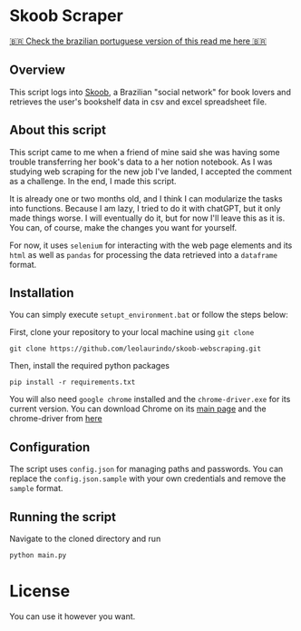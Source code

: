 # Skoob Scraper

[🇧🇷 Check the brazilian portuguese version of this read me here 🇧🇷](./README_PT-BR.md)


## Overview

This script logs into [Skoob](https://www.skoob.com.br/), a Brazilian "social network" for book lovers and retrieves the user's bookshelf data in csv and excel spreadsheet file.

## About this script

This script came to me when a friend of mine said she was having some trouble transferring her book's data to a her notion notebook. As I was studying web scraping for the new job I've landed, I accepted the comment as a challenge. In the end, I made this script.

It is already one or two months old, and I think I can modularize the tasks into functions. Because I am lazy, I tried to do it with chatGPT, but it only made things worse. I will eventually do it, but for now I'll leave this as it is. You can, of course, make the changes you want for yourself.

For now, it uses `selenium` for interacting with the web page elements and its `html` as well as `pandas` for processing the data retrieved into a `dataframe` format.

## Installation

You can simply execute `setupt_environment.bat` or follow the steps below:

First, clone your repository to your local machine using `git clone`

```
git clone https://github.com/leolaurindo/skoob-webscraping.git
```

Then, install the required python packages

```
pip install -r requirements.txt
```

You will also need `google chrome` installed and the `chrome-driver.exe` for its current version. You can download Chrome on its [main page](https://www.google.com/intl/pt-BR/chrome/) and the chrome-driver from [here](https://googlechromelabs.github.io/chrome-for-testing/)

## Configuration

The script uses `config.json` for managing paths and passwords. You can replace the `config.json.sample` with your own credentials and remove the `sample` format.

## Running the script

Navigate to the cloned directory and run

```
python main.py
```

# License

You can use it however you want.